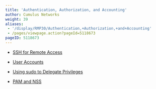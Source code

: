 ```yaml
---
title: 'Authentication, Authorization, and Accounting'
author: Cumulus Networks
weight: 39
aliases:
 - '/display/RMP30/Authentication,+Authorization,+and+Accounting'
 - /pages/viewpage.action?pageId=5118673
pageID: 5118673
---
```

  - [SSH for Remote
    Access](/version/cumulus-rmp-30/System-Management/Authentication-Authorization-and-Accounting/SSH-for-Remote-Access)

  - [User
    Accounts](/version/cumulus-rmp-30/System-Management/Authentication-Authorization-and-Accounting/User-Accounts)

  - [Using sudo to Delegate
    Privileges](/version/cumulus-rmp-30/System-Management/Authentication-Authorization-and-Accounting/Using-sudo-to-Delegate-Privileges)

  - [PAM and
    NSS](/version/cumulus-rmp-30/System-Management/Authentication-Authorization-and-Accounting/LDAP-Authentication-and-Authorization)

